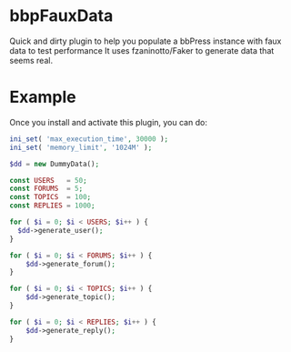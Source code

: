 bbpFauxData
===========

Quick and dirty plugin to help you populate a bbPress instance with faux data to test performance
It uses fzaninotto/Faker to generate data that seems real.

Example
======

Once you install and activate this plugin, you can do:

```php
ini_set( 'max_execution_time', 30000 );
ini_set( 'memory_limit', '1024M' );

$dd = new DummyData();

const USERS   = 50;
const FORUMS  = 5;
const TOPICS  = 100;
const REPLIES = 1000;

for ( $i = 0; $i < USERS; $i++ ) {
  $dd->generate_user();
}

for ( $i = 0; $i < FORUMS; $i++ ) {
	$dd->generate_forum();
}

for ( $i = 0; $i < TOPICS; $i++ ) {
	$dd->generate_topic();
}

for ( $i = 0; $i < REPLIES; $i++ ) {
	$dd->generate_reply();
}
```
